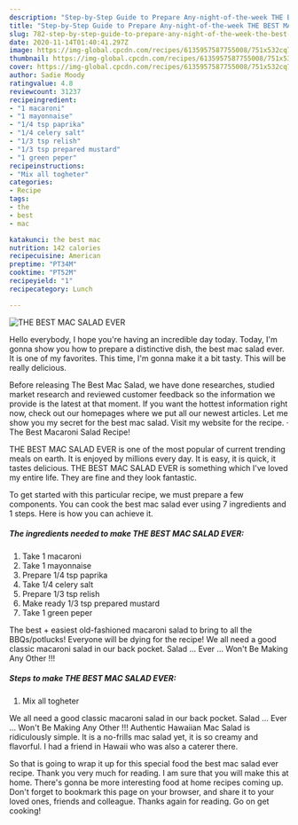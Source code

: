 ```yaml
---
description: "Step-by-Step Guide to Prepare Any-night-of-the-week THE BEST MAC SALAD EVER"
title: "Step-by-Step Guide to Prepare Any-night-of-the-week THE BEST MAC SALAD EVER"
slug: 782-step-by-step-guide-to-prepare-any-night-of-the-week-the-best-mac-salad-ever
date: 2020-11-14T01:40:41.297Z
image: https://img-global.cpcdn.com/recipes/6135957587755008/751x532cq70/the-best-mac-salad-ever-recipe-main-photo.jpg
thumbnail: https://img-global.cpcdn.com/recipes/6135957587755008/751x532cq70/the-best-mac-salad-ever-recipe-main-photo.jpg
cover: https://img-global.cpcdn.com/recipes/6135957587755008/751x532cq70/the-best-mac-salad-ever-recipe-main-photo.jpg
author: Sadie Moody
ratingvalue: 4.8
reviewcount: 31237
recipeingredient:
- "1 macaroni"
- "1 mayonnaise"
- "1/4 tsp paprika"
- "1/4 celery salt"
- "1/3 tsp relish"
- "1/3 tsp prepared mustard"
- "1 green peper"
recipeinstructions:
- "Mix all togheter"
categories:
- Recipe
tags:
- the
- best
- mac

katakunci: the best mac 
nutrition: 142 calories
recipecuisine: American
preptime: "PT34M"
cooktime: "PT52M"
recipeyield: "1"
recipecategory: Lunch

---
```



![THE BEST MAC SALAD EVER](https://img-global.cpcdn.com/recipes/6135957587755008/751x532cq70/the-best-mac-salad-ever-recipe-main-photo.jpg)

Hello everybody, I hope you're having an incredible day today. Today, I'm gonna show you how to prepare a distinctive dish, the best mac salad ever. It is one of my favorites. This time, I'm gonna make it a bit tasty. This will be really delicious.

Before releasing The Best Mac Salad, we have done researches, studied market research and reviewed customer feedback so the information we provide is the latest at that moment. If you want the hottest information right now, check out our homepages where we put all our newest articles. Let me show you my secret for the best mac salad. Visit my website for the recipe. · The Best Macaroni Salad Recipe!

THE BEST MAC SALAD EVER is one of the most popular of current trending meals on earth. It is enjoyed by millions every day. It is easy, it is quick, it tastes delicious. THE BEST MAC SALAD EVER is something which I've loved my entire life. They are fine and they look fantastic.


To get started with this particular recipe, we must prepare a few components. You can cook the best mac salad ever using 7 ingredients and 1 steps. Here is how you can achieve it.

<!--inarticleads1-->

##### The ingredients needed to make THE BEST MAC SALAD EVER:

1. Take 1 macaroni
1. Take 1 mayonnaise
1. Prepare 1/4 tsp paprika
1. Take 1/4 celery salt
1. Prepare 1/3 tsp relish
1. Make ready 1/3 tsp prepared mustard
1. Take 1 green peper


The best + easiest old-fashioned macaroni salad to bring to all the BBQs/potlucks! Everyone will be dying for the recipe! We all need a good classic macaroni salad in our back pocket. Salad … Ever … Won&#39;t Be Making Any Other !!! 

<!--inarticleads2-->

##### Steps to make THE BEST MAC SALAD EVER:

1. Mix all togheter


We all need a good classic macaroni salad in our back pocket. Salad … Ever … Won&#39;t Be Making Any Other !!! Authentic Hawaiian Mac Salad is ridiculously simple. It is a no-frills mac salad yet, it is so creamy and flavorful. I had a friend in Hawaii who was also a caterer there. 

So that is going to wrap it up for this special food the best mac salad ever recipe. Thank you very much for reading. I am sure that you will make this at home. There's gonna be more interesting food at home recipes coming up. Don't forget to bookmark this page on your browser, and share it to your loved ones, friends and colleague. Thanks again for reading. Go on get cooking!
